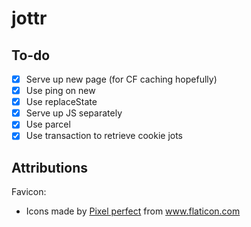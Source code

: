 # jottr

## To-do

- [x] Serve up new page (for CF caching hopefully)
- [x] Use ping on new
- [x] Use replaceState
- [x] Serve up JS separately
- [x] Use parcel
- [x] Use transaction to retrieve cookie jots

## Attributions

Favicon:
- Icons made by <a href="https://www.flaticon.com/authors/pixel-perfect" title="Pixel perfect">Pixel perfect</a> from <a href="https://www.flaticon.com/" title="Flaticon">www.flaticon.com</a>
